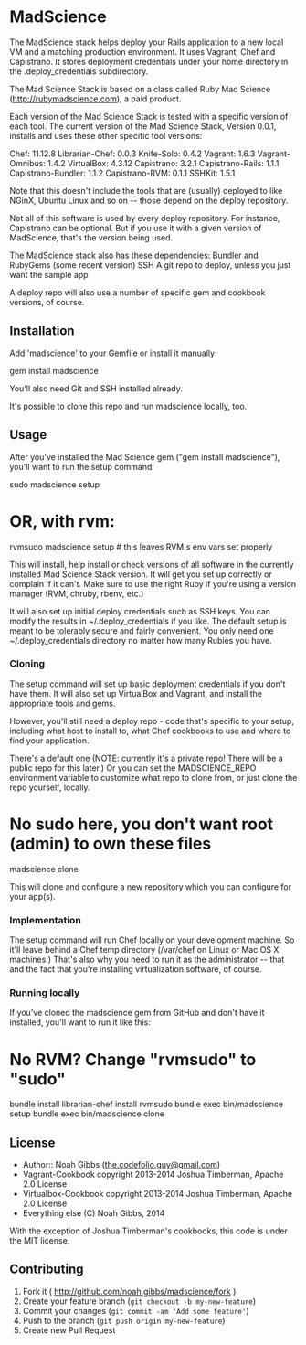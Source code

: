 # MadScience

The MadScience stack helps deploy your Rails application to a new local VM and
a matching production environment.  It uses Vagrant, Chef and Capistrano. It
stores deployment credentials under your home directory in the
.deploy_credentials subdirectory.

The Mad Science Stack is based on a class called Ruby Mad Science
(http://rubymadscience.com), a paid product.

Each version of the Mad Science Stack is tested with a specific version of
each tool. The current version of the Mad Science Stack, Version 0.0.1,
installs and uses these other specific tool versions:

   Chef: 11.12.8
   Librarian-Chef: 0.0.3
   Knife-Solo: 0.4.2
   Vagrant: 1.6.3
   Vagrant-Omnibus: 1.4.2
   VirtualBox: 4.3.12
   Capistrano: 3.2.1
   Capistrano-Rails: 1.1.1
   Capistrano-Bundler: 1.1.2
   Capistrano-RVM: 0.1.1
   SSHKit: 1.5.1

Note that this doesn't include the tools that are (usually) deployed to like
NGinX, Ubuntu Linux and so on -- those depend on the deploy repository.

Not all of this software is used by every deploy repository. For instance,
Capistrano can be optional. But if you use it with a given version of
MadScience, that's the version being used.

The MadScience stack also has these dependencies:
Bundler and RubyGems (some recent version)
SSH
A git repo to deploy, unless you just want the sample app

A deploy repo will also use a number of specific gem and cookbook versions, of
course.

## Installation

Add 'madscience' to your Gemfile or install it manually:

   gem install madscience

You'll also need Git and SSH installed already.

It's possible to clone this repo and run madscience locally, too.

## Usage

After you've installed the Mad Science gem ("gem install madscience"), you'll
want to run the setup command:

   sudo madscience setup
   # OR, with rvm:
   rvmsudo madscience setup # this leaves RVM's env vars set properly

This will install, help install or check versions of all software in the
currently installed Mad Science Stack version. It will get you set up
correctly or complain if it can't. Make sure to use the right Ruby if you're
using a version manager (RVM, chruby, rbenv, etc.)

It will also set up initial deploy credentials such as SSH keys. You can
modify the results in ~/.deploy_credentials if you like. The default setup is
meant to be tolerably secure and fairly convenient. You only need one
~/.deploy_credentials directory no matter how many Rubies you have.

### Cloning

The setup command will set up basic deployment credentials if you don't have
them. It will also set up VirtualBox and Vagrant, and install the appropriate
tools and gems.

However, you'll still need a deploy repo - code that's specific to your setup,
including what host to install to, what Chef cookbooks to use and where to
find your application.

There's a default one (NOTE: currently it's a private repo! There will be a
public repo for this later.) Or you can set the MADSCIENCE_REPO environment
variable to customize what repo to clone from, or just clone the repo
yourself, locally.

   # No sudo here, you don't want root (admin) to own these files
   madscience clone

This will clone and configure a new repository which you can configure for
your app(s).

### Implementation

The setup command will run Chef locally on your development machine. So it'll
leave behind a Chef temp directory (/var/chef on Linux or Mac OS X machines.)
That's also why you need to run it as the administrator -- that and the fact
that you're installing virtualization software, of course.

### Running locally

If you've cloned the madscience gem from GitHub and don't have it installed,
you'll want to run it like this:

   # No RVM? Change "rvmsudo" to "sudo"
   bundle install
   librarian-chef install
   rvmsudo bundle exec bin/madscience setup
   bundle exec bin/madscience clone

## License

* Author:: Noah Gibbs (the.codefolio.guy@gmail.com)
* Vagrant-Cookbook copyright 2013-2014 Joshua Timberman, Apache 2.0 License
* Virtualbox-Cookbook copyright 2013-2014 Joshua Timberman, Apache 2.0 License
* Everything else (C) Noah Gibbs, 2014

With the exception of Joshua Timberman's cookbooks, this code is under the MIT
license.

## Contributing

1. Fork it ( http://github.com/noah.gibbs/madscience/fork )
2. Create your feature branch (`git checkout -b my-new-feature`)
3. Commit your changes (`git commit -am 'Add some feature'`)
4. Push to the branch (`git push origin my-new-feature`)
5. Create new Pull Request

